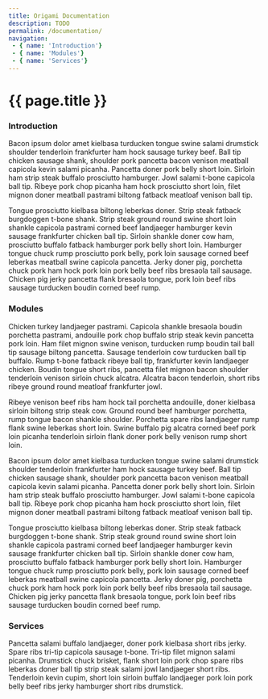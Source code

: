 ```yaml
---
title: Origami Documentation
description: TODO
permalink: /documentation/
navigation:
 - { name: 'Introduction'}
 - { name: 'Modules'}
 - { name: 'Services'}
---
```


# {{ page.title }}

### Introduction

Bacon ipsum dolor amet kielbasa turducken tongue swine salami drumstick shoulder tenderloin frankfurter ham hock sausage turkey beef. Ball tip chicken sausage shank, shoulder pork pancetta bacon venison meatball capicola kevin salami picanha. Pancetta doner pork belly short loin. Sirloin ham strip steak buffalo prosciutto hamburger. Jowl salami t-bone capicola ball tip. Ribeye pork chop picanha ham hock prosciutto short loin, filet mignon doner meatball pastrami biltong fatback meatloaf venison ball tip.

Tongue prosciutto kielbasa biltong leberkas doner. Strip steak fatback burgdoggen t-bone shank. Strip steak ground round swine short loin shankle capicola pastrami corned beef landjaeger hamburger kevin sausage frankfurter chicken ball tip. Sirloin shankle doner cow ham, prosciutto buffalo fatback hamburger pork belly short loin. Hamburger tongue chuck rump prosciutto pork belly, pork loin sausage corned beef leberkas meatball swine capicola pancetta. Jerky doner pig, porchetta chuck pork ham hock pork loin pork belly beef ribs bresaola tail sausage. Chicken pig jerky pancetta flank bresaola tongue, pork loin beef ribs sausage turducken boudin corned beef rump.

### Modules

Chicken turkey landjaeger pastrami. Capicola shankle bresaola boudin porchetta pastrami, andouille pork chop buffalo strip steak kevin pancetta pork loin. Ham filet mignon swine venison, turducken rump boudin tail ball tip sausage biltong pancetta. Sausage tenderloin cow turducken ball tip buffalo. Rump t-bone fatback ribeye ball tip, frankfurter kevin landjaeger chicken. Boudin tongue short ribs, pancetta filet mignon bacon shoulder tenderloin venison sirloin chuck alcatra. Alcatra bacon tenderloin, short ribs ribeye ground round meatloaf frankfurter jowl.

Ribeye venison beef ribs ham hock tail porchetta andouille, doner kielbasa sirloin biltong strip steak cow. Ground round beef hamburger porchetta, rump tongue bacon shankle shoulder. Porchetta spare ribs landjaeger rump flank swine leberkas short loin. Swine buffalo pig alcatra corned beef pork loin picanha tenderloin sirloin flank doner pork belly venison rump short loin.

Bacon ipsum dolor amet kielbasa turducken tongue swine salami drumstick shoulder tenderloin frankfurter ham hock sausage turkey beef. Ball tip chicken sausage shank, shoulder pork pancetta bacon venison meatball capicola kevin salami picanha. Pancetta doner pork belly short loin. Sirloin ham strip steak buffalo prosciutto hamburger. Jowl salami t-bone capicola ball tip. Ribeye pork chop picanha ham hock prosciutto short loin, filet mignon doner meatball pastrami biltong fatback meatloaf venison ball tip.

Tongue prosciutto kielbasa biltong leberkas doner. Strip steak fatback burgdoggen t-bone shank. Strip steak ground round swine short loin shankle capicola pastrami corned beef landjaeger hamburger kevin sausage frankfurter chicken ball tip. Sirloin shankle doner cow ham, prosciutto buffalo fatback hamburger pork belly short loin. Hamburger tongue chuck rump prosciutto pork belly, pork loin sausage corned beef leberkas meatball swine capicola pancetta. Jerky doner pig, porchetta chuck pork ham hock pork loin pork belly beef ribs bresaola tail sausage. Chicken pig jerky pancetta flank bresaola tongue, pork loin beef ribs sausage turducken boudin corned beef rump.

### Services
Pancetta salami buffalo landjaeger, doner pork kielbasa short ribs jerky. Spare ribs tri-tip capicola sausage t-bone. Tri-tip filet mignon salami picanha. Drumstick chuck brisket, flank short loin pork chop spare ribs leberkas doner ball tip strip steak salami jowl landjaeger short ribs. Tenderloin kevin cupim, short loin sirloin buffalo landjaeger pork loin pork belly beef ribs jerky hamburger short ribs drumstick.
